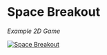 # Space Breakout #
*Example 2D Game*

[![Space Breakout](Promo/SpaceBreakout.jpg)](https://spark8.itch.io/space-breakout)